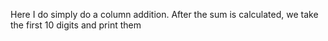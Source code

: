 Here I do simply do a column addition. After the sum is calculated, we take the first 10 digits and print them
